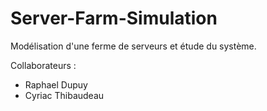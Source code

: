 # Server-Farm-Simulation
Modélisation d'une ferme de serveurs et étude du système.

Collaborateurs :
- Raphael Dupuy
- Cyriac Thibaudeau